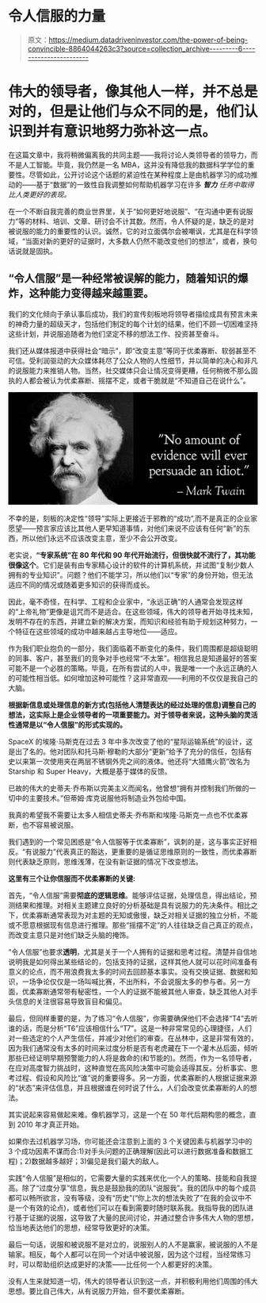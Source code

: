 # 令人信服的力量

> 原文：<https://medium.datadriveninvestor.com/the-power-of-being-convincible-8864044263c3?source=collection_archive---------6----------------------->

# 伟大的领导者，像其他人一样，并不总是对的，但是让他们与众不同的是，他们认识到并有意识地努力弥补这一点。

在这篇文章中，我将稍微偏离我的共同主题——我将讨论人类领导者的领导力，而不是人工智能。毕竟，我仍然是一名 MBA，这并没有降低我的数据科学学位的重要性。尽管如此，公开讨论这个话题的紧迫性在某种程度上是由机器学习的成功推动的——基于“数据”的一致性自我调整如何帮助机器学习在许多 ***智力*** *任务中取得比人类更好的表现。*

在一个不断自我完善的商业世界里，关于“如何更好地说服”、“在沟通中更有说服力”等的材料、培训、文章、研讨会不计其数。然而，令人怀疑的是，缺乏的是对被说服的能力的重要性的认识。诚然，它的对立面偶尔会被嘲讽，尤其是在科学领域，“当面对新的更好的证据时，大多数人仍然不能改变他们的想法”，或者，换句话说就是固执。

## “令人信服”是一种经常被误解的能力，随着知识的爆炸，这种能力变得越来越重要。

我们的文化倾向于承认事后成功，我们的宣传刻板地将领导者描绘成具有预言未来的神奇力量的超级天才，包括他们制定的每个计划的结果，他们不顾一切困难坚持这些计划，并说服追随者为他们坚定不移的想法工作、投资甚至奋斗。

我们还从媒体报道中获得社会“暗示”，即“改变主意”等同于优柔寡断、软弱甚至不可信。受利润驱动的大众媒体耗尽了公众人物的人性细节，并以简单的决心和非凡的说服能力来推销人物。当然，社交媒体只会让情况变得更糟，任何稍微不那么固执的人都会被认为优柔寡断、摇摆不定，或者干脆就是“不知道自己在说什么”。

![](img/360ca5ee79b9e2f4855fac1a9a0f3a40.png)

不幸的是，刻板的决定性“领导”实际上更接近于邪教的“成功”,而不是真正的企业家愿望——预言家应该比其他人更早知道事情，对他们来说不应该有任何“新”的东西，所以他们永远不应该改变主意，至少不会公开改变。

老实说，**“专家系统”在 80 年代和 90 年代开始流行，但很快就不流行了，其功能很像这个**。它们是装有由专家精心设计的软件的计算机系统，并试图“复制少数人拥有的专业知识”。问题？他们不能学习，所以他们以“专家”的身份开始，但无法适应不同的情况或随着更多知识的获得而成长。

因此，毫不奇怪，在科学、工程和企业家中，“永远正确”的人通常会发现这样的“上帝礼物”更像是诅咒而不是适合。在这些领域，伟大的领导者开始寻找未知，发明不存在的东西，并建立新的解决方案，而知识和经验有助于规划这种努力，一个特征在这些领域的成功中越来越占主导地位——适应。

作为我们职业抱负的一部分，我们面临着不断变化的条件，我们周围都是超级聪明的同事、客户，甚至我们的竞争对手也经常“不太笨”。相信我总是知道最好的答案可能不是一个必胜的策略。毕竟，在所有尝试的人中，我是唯一一个永远正确的人的可能性相当低。如何增加这种可能性？这非常直观——利用的不仅仅是我自己的大脑。

**根据新信息或处理信息的新方式(包括他人清楚表达的经过处理的信息)调整自己的想法，这实际上是企业领导者的一项重要能力。对于领导者来说，这种头脑的灵活性通常是以“令人信服”的形式实现的。**

SpaceX 的埃隆·马斯克在过去 3 年中多次改变了他的“星际运输系统”的设计，这是出了名的。他对团队和托马斯·穆勒的大部分“更新”给予了充分的信任，包括有史以来第一次使用夹在两层不锈钢外壳之间的液体。他还将“大猎鹰火箭”改名为 Starship 和 Super Heavy，大概是基于媒体的反馈。

已故的伟大的史蒂夫·乔布斯以完美主义而闻名，他曾想“拥有并控制我们所做的一切中的主要技术。”但蒂姆·库克说服他将制造业外包给中国。

我真的希望我不需要让太多人相信史蒂夫·乔布斯和埃隆·马斯克一点也不优柔寡断，也不容易被说服。

我们遇到的一个常见困惑是“令人信服等于优柔寡断”，讽刺的是，这与事实正好相反。“有说服力”代表真正的豁达，更重要的是循证思维原则的一致性，而优柔寡断则代表缺乏原则，思维浅薄，在没有新证据的情况下改变想法。

**这里有三个让你信服而不优柔寡断的关键:**

首先，“令人信服”需要**彻底的逻辑思维**。能够评估证据，处理信息，得出结论，预测结果和推理。对相关主题建立良好的分析基础是具有说服力的先决条件。相比之下，优柔寡断通常表现为对主题的无知或傲慢，缺乏对相关证据的独立分析，不能或不愿意根据现有信息进行推理。那些“摇摆不定”的人往往缺乏自己真正的观点，而改变主意只是对他们缺乏头脑的掩饰。

“令人信服”也要求**透明**，尤其是关于一个人拥有的证据和思考过程。清楚并自信地说明我是如何得出某些结论的，包括支持的证据，这样其他人就可以花时间准备有意义的论点，而不用浪费我太多的时间去回顾基本事实。没有交换证据、数据和知识，一场争论仅仅是一场叫喊比赛，不出所料，不会说服太多的参与者。另一方面，优柔寡断通常带有秘密性，一个人的证据不能被其他人审查，缺乏其他人对手头信息的关注很容易导致盲目和偏见。

最后，但同样重要的是，为了练习“令人信服”，你需要确保他们不会选择“T4”去听谁的话，而是分析“T6”应该相信什么“T7”。这是一种非常常见的心理捷径，人们对一些选定的个人产生信任，并减少对他们的审查。在丛林中，这是非常有效的，因为我们通常没有太多的时间来过度分析是否有老虎藏在下一个灌木丛后面，倾听那些已经证明早期预警能力的人将是救命的(和节能的)。然而，作为一名领导者，在应对高度智力挑战时，这种直觉在高风险决策中可能会适得其反。分析事实、思考过程、假设和风险比“谁”说的重要得多。另一方面，优柔寡断的人根据证据来源的“状态”来评估信息，并且根据谁在何时说了什么，人们会改变优柔寡断的人的想法。

其实说起来容易做起来难。像机器学习，这是一个在 50 年代后期构思的概念，直到 2010 年才真正开始。

如果你去过机器学习场，你可能还会注意到上面的 3 个关键因素与机器学习中的 3 个成功因素不谋而合:1)对手头问题的正确理解(因此可以进行数据准备和数据工程)；2)数据越多越好；3)偏见是我们最大的敌人。

实践“令人信服”是相似的，它需要大量的实践来优化一个人的策略、技能和自我提高。除了“过度分享”信息，我总是鼓励我的团队“说服我”。我的团队中的每个成员都可以畅所欲言，没有等级，没有“历史”(“你上次的想法失败了”在我的会议中不是一个有效的论点)，或者他们可以在看到需要时随时联系我。我指导我的团队进行基于证据的说服，这导致了大量的民间讨论，并通过整合许多伟大人物的思想，恰当地表达他们的思想，经常导致更好的决策。

最后一句话，说服和被说服不是对立的，说服别人的人不是赢家，被说服的人不是输家。相反，每个人都可以在同一个对话中被说服，因为这个过程，当经常练习时，可以帮助组织达成更好的决策——比任何一个人都更好的决策。

没有人生来就知道一切，伟大的领导者认识到这一点，并积极利用他们周围的伟大思想。要比自己伟大，从有说服力开始，但不要优柔寡断。